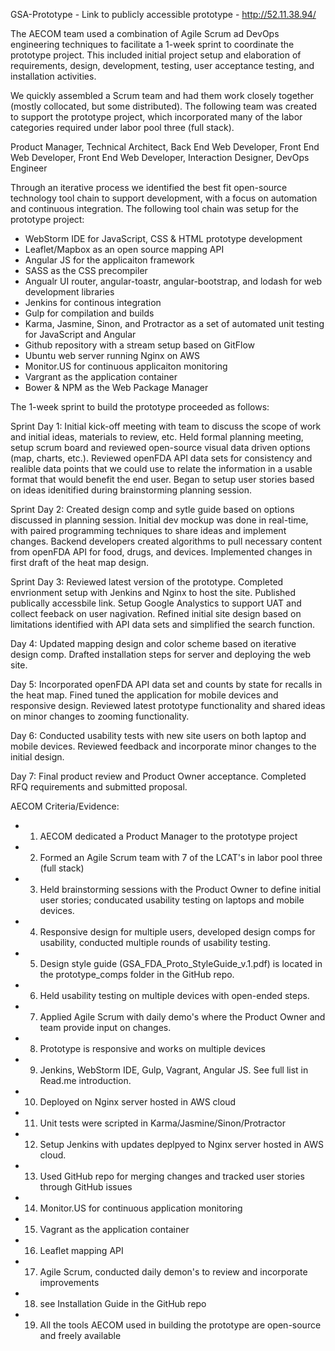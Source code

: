 GSA-Prototype - Link to publicly accessible prototype - http://52.11.38.94/

The AECOM team used a combination of Agile Scrum ad DevOps engineering techniques to facilitate a 1-week sprint to coordinate the prototype project. This included initial project setup and elaboration of requirements, design, development, testing, user acceptance testing, and installation activities.

We quickly assembled a Scrum team and had them work closely together (mostly collocated, but some distributed). The following team was created to support the prototype project, which incorporated many of the labor categories required under labor pool three (full stack).

Product Manager, Technical Architect, Back End Web Developer, Front End Web Developer, Front End Web Developer, Interaction Designer, DevOps Engineer

Through an iterative process we identified the best fit open-source technology tool chain to support development, with a focus on automation and continuous integration. The following tool chain was setup for the prototype project:

- WebStorm IDE for JavaScript, CSS & HTML prototype development
- Leaflet/Mapbox as an open source mapping API
- Angular JS for the applicaiton framework
- SASS as the CSS precompiler
- Angualr UI router, angular-toastr, angular-bootstrap, and lodash for web development libraries
- Jenkins for continous integration
- Gulp for compilation and builds
- Karma, Jasmine, Sinon, and Protractor as a set of automated unit testing for JavaScript and Angular
- Github repository with a stream setup based on GitFlow
- Ubuntu web server running Nginx on AWS
- Monitor.US for continuous applicaiton monitoring
- Vargrant as the application container
- Bower & NPM as the Web Package Manager

The 1-week sprint to build the prototype proceeded as follows:

Sprint Day 1: Initial kick-off meeting with team to discuss the scope of work and initial ideas, materials to review, etc. Held formal planning meeting, setup scrum board and reviewed open-source visual data driven options (map, charts, etc.). Reviewed openFDA API data sets for consistency and realible data points that we could use to relate the information in a usable format that would benefit the end user. Began to setup user stories based on ideas idenitified during brainstorming planning session.

Sprint Day 2: Created design comp and sytle guide based on options discussed in planning session. Initial dev mockup was done in real-time, with paired programming techniques to share ideas and implement changes. Backend developers created algorithms to pull necessary content from openFDA API for food, drugs, and devices. Implemented changes in first draft of the heat map design.

Sprint Day 3: Reviewed latest version of the prototype. Completed envrionment setup with Jenkins and Nginx to host the site. Published publically accessbile link. Setup Google Analystics to support UAT and collect feeback on user nagivation. Refined initial site design based on limitations identified with API data sets and simplified the search function.

Day 4: Updated mapping design and color scheme based on iterative design comp. Drafted installation steps for server and deploying the web site.

Day 5: Incorporated openFDA API data set and counts by state for recalls in the heat map. Fined tuned the application for mobile devices and responsive design. Reviewed latest prototype functionality and shared ideas on minor changes to zooming functionality.

Day 6: Conducted usability tests with new site users on both laptop and mobile devices. Reviewed feedback and incorporate minor changes to the initial design.

Day 7: Final product review and Product Owner acceptance. Completed RFQ requirements and submitted proposal.

AECOM Criteria/Evidence:
- 1) AECOM dedicated a Product Manager to the prototype project
- 2) Formed an Agile Scrum team with 7 of the LCAT's in labor pool three (full stack)
- 3) Held brainstorming sessions with the Product Owner to define initial user stories; conducated usability testing on laptops and mobile devices.
- 4) Responsive design for multiple users, developed design comps for usability, conducted multiple rounds of usability testing. 
- 5) Design style guide (GSA_FDA_Proto_StyleGuide_v.1.pdf) is located in the prototype_comps folder in the GitHub repo.
- 6) Held usability testing on multiple devices with open-ended steps. 
- 7) Applied Agile Scrum with daily demo's where the Product Owner and team provide input on changes.
- 8) Prototype is responsive and works on multiple devices
- 9) Jenkins, WebStorm IDE, Gulp, Vagrant, Angular JS. See full list in Read.me introduction.
- 10) Deployed on Nginx server hosted in AWS cloud
- 11) Unit tests were scripted in Karma/Jasmine/Sinon/Protractor
- 12) Setup Jenkins with updates deplpyed to Nginx server hosted in AWS cloud.
- 13) Used GitHub repo for merging changes and tracked user stories through GitHub issues
- 14) Monitor.US for continuous application monitoring
- 15) Vagrant as the application container
- 16) Leaflet mapping API
- 17) Agile Scrum, conducted daily demon's to review and incorporate improvements
- 18) see Installation Guide in the GitHub repo
- 19) All the tools AECOM used in building the prototype are open-source and freely available
